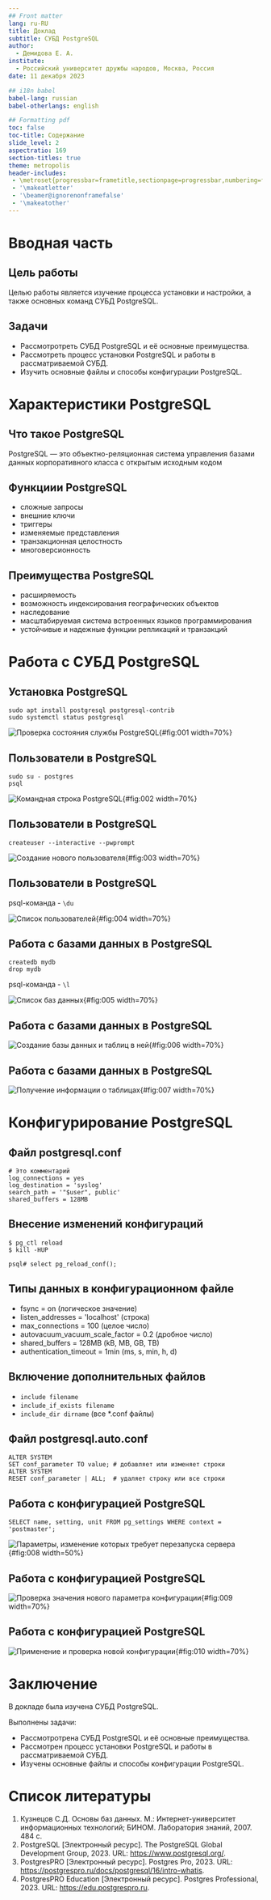 ```yaml
---
## Front matter
lang: ru-RU
title: Доклад
subtitle: СУБД PostgreSQL
author:
  - Демидова Е. А.
institute:
  - Российский университет дружбы народов, Москва, Россия
date: 11 декабря 2023

## i18n babel
babel-lang: russian
babel-otherlangs: english

## Formatting pdf
toc: false
toc-title: Содержание
slide_level: 2
aspectratio: 169
section-titles: true
theme: metropolis
header-includes:
 - \metroset{progressbar=frametitle,sectionpage=progressbar,numbering=fraction}
 - '\makeatletter'
 - '\beamer@ignorenonframefalse'
 - '\makeatother'
---
```


# Вводная часть

## Цель работы

Целью работы является изучение процесса установки и настройки, а также основных команд СУБД PostgreSQL.

## Задачи

- Рассмотротреть СУБД PostgreSQL и её основные преимущества. 
- Рассмотреть процесс установки PostgreSQL и работы в рассматриваемой СУБД.
- Изучить основные файлы и способы конфигурации PostgreSQL.


# Характеристики PostgreSQL

## Что такое PostgreSQL

PostgreSQL — это объектно-реляционная система управления базами данных корпоративного класса с открытым исходным кодом

## Функциии PostgreSQL

- сложные запросы
- внешние ключи
- триггеры
- изменяемые представления
- транзакционная целостность
- многоверсионность

## Преимущества PostgreSQL

- расширяемость
- возможность индексирования географических объектов
- наследование
- масштабируемая система встроенных языков программирования
- устойчивые и надежные функции репликаций и транзакций

# Работа с СУБД PostgreSQL

## Установка PostgreSQL

```
sudo apt install postgresql postgresql-contrib
sudo systemctl status postgresql
```

![Проверка состояния службы PostgreSQL](image/1.png){#fig:001 width=70%}

## Пользователи в PostgreSQL

```
sudo su - postgres
psql
```

![Командная строка PostgreSQL](image/2.png){#fig:002 width=70%}

## Пользователи в PostgreSQL

```
createuser --interactive --pwprompt
```

![Создание нового пользователя](image/3.png){#fig:003 width=70%}

## Пользователи в PostgreSQL

psql-команда - `\du`

![Список пользователей](image/4.png){#fig:004 width=70%}

## Работа с базами данных в PostgreSQL

```
createdb mydb
drop mydb
```

psql-команда - `\l`

![Список баз данных](image/5.png){#fig:005 width=70%}

## Работа с базами данных в PostgreSQL

![Создание базы данных и таблиц в ней](image/6.png){#fig:006 width=70%}

## Работа с базами данных в PostgreSQL

![Получение информации о таблицах](image/7.png){#fig:007 width=70%}

# Конфигурирование PostgreSQL

## Файл postgresql.conf

```
# Это комментарий
log_connections = yes
log_destination = 'syslog'
search_path = '"$user", public'
shared_buffers = 128MB
```

## Внесение изменений конфигураций

```
$ pg_ctl reload
$ kill -HUP

psql# select pg_reload_conf();
```

## Типы данных в конфигурационном файле

- fsync = on (логическое значение)
- listen_addresses = 'localhost' (строка)
- max_connections = 100 (целое число)
- autovacuum_vacuum_scale_factor = 0.2 (дробное число)
- shared_buffers = 128MB (kB, MB, GB, TB)
- authentication_timeout = 1min (ms, s, min, h, d)

## Включение дополнительных файлов

- `include filename`
- `include_if_exists filename`
- `include_dir dirname` (все *.conf файлы)

## Файл postgresql.auto.conf

```
ALTER SYSTEM 
SET conf_parameter TO value; # добавляет или изменяет строки
ALTER SYSTEM 
RESET conf_parameter | ALL;  # удаляет строку или все строки
```

## Работа с конфигурацией PostgreSQL

```
SELECT name, setting, unit FROM pg_settings WHERE context = 'postmaster';
```

![Параметры, изменение которых требует перезапуска сервера](image/8.png){#fig:008 width=50%}

## Работа с конфигурацией PostgreSQL

![Проверка значения нового параметра конфигурации](image/9.png){#fig:009 width=70%}

## Работа с конфигурацией PostgreSQL

![Применение и проверка новой конфигурации](image/10.png){#fig:010 width=70%}

# Заключение

В докладе была изучена СУБД PostgreSQL.

Выполнены задачи:

- Рассмотротрена СУБД PostgreSQL и её основные преимущества. 
- Рассмотрен процесс установки PostgreSQL и работы в рассматриваемой СУБД.
- Изучены основные файлы и способы конфигурации PostgreSQL.

# Список литературы

1. Кузнецов С.Д. Основы баз данных. М.: Интернет-университет информационных технологий; БИНОМ. Лаборатория знаний, 2007. 484 с.
2. PostgreSQL [Электронный ресурс]. The PostgreSQL Global Development Group, 2023. URL: https://www.postgresql.org/.
3. PostgresPRO [Электронный ресурс]. Postgres Pro, 2023. URL: https://postgrespro.ru/docs/postgresql/16/intro-whatis.
4. PostgresPRO Education [Электронный ресурс]. Postgres Professional, 2023. URL: https://edu.postgrespro.ru.